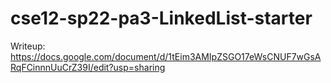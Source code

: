 # cse12-sp22-pa3-LinkedList-starter

Writeup: https://docs.google.com/document/d/1tEim3AMIpZSGO17eWsCNUF7wGsARqFCinnnUuCrZ39I/edit?usp=sharing
